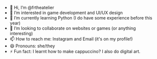 - 👋 Hi, I’m @frtheatelier
- 👀 I’m interested in game development and UI/UX design
- 🌱 I’m currently learning Python (I do have some experience before this year)
- 💞️ I’m looking to collaborate on websites or games (or anything interesting)
- 📫 How to reach me: Instagram and Email (it's on my profile!)
- 😄 Pronouns: she/they
- ⚡ Fun fact: I learnt how to make cappuccino? I also do digital art.

<!---
frtheatelier/frtheatelier is a ✨ special ✨ repository because its `README.md` (this file) appears on your GitHub profile.
You can click the Preview link to take a look at your changes.
--->

